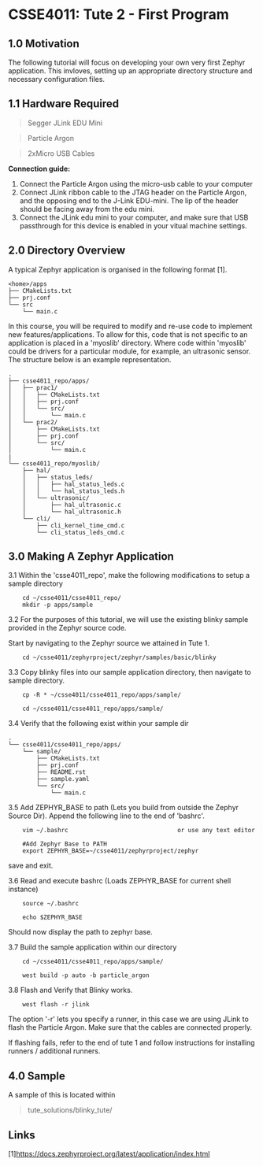 # CSSE4011: Tute 2 - First Program

## 1.0 Motivation

The following tutorial will focus on developing your own very first Zephyr application. This invloves, setting up an appropriate directory structure and necessary configuration files.

## 1.1 Hardware Required

>Segger JLink EDU Mini

>Particle Argon

>2xMicro USB Cables

**Connection guide:**
1. Connect the Particle Argon using the micro-usb cable to your computer
2. Connect JLink ribbon cable to the JTAG header on the Particle Argon, and the opposing end to the J-Link EDU-mini. The lip of the header should be facing away from the edu mini.
3. Connect the JLink edu mini to your computer, and make sure that USB passthrough for this device is enabled in your vitual machine settings. 

## 2.0 Directory Overview

A typical Zephyr application is organised in the following format [1].

```
<home>/apps
├── CMakeLists.txt
├── prj.conf
└── src
    └── main.c
```

In this course, you will be required to modify and re-use code to implement new features/applications. To allow for this, code that is not specific to an application is placed in a 'myoslib' directory. Where code within 'myoslib' could be drivers for a particular module, for example, an ultrasonic sensor.  The structure below is an example representation.

```
.
├── csse4011_repo/apps/
│   ├── prac1/
│   │   ├── CMakeLists.txt
│   │   ├── prj.conf
│   │   └── src/
│   │       └── main.c 
│   └── prac2/
│       ├── CMakeLists.txt
│       ├── prj.conf
│       └── src/
│           └── main.c
|
└── csse4011_repo/myoslib/
    ├── hal/
    │   ├── status_leds/
    │   │   ├── hal_status_leds.c 
    │   │   └── hal_status_leds.h 
    │   └── ultrasonic/
    │       ├── hal_ultrasonic.c
    │       └── hal_ultrasonic.h
    └── cli/
        ├── cli_kernel_time_cmd.c
        └── cli_status_leds_cmd.c
```

## **3.0 Making A Zephyr Application**

3.1 Within the 'csse4011_repo', make the following modifications to setup a sample directory
```
    cd ~/csse4011/csse4011_repo/
    mkdir -p apps/sample
```

3.2 For the purposes of this tutorial, we will use the existing blinky sample provided in the Zephyr source code.

Start by navigating to the Zephyr source we attained in Tute 1.

```
    cd ~/csse4011/zephyrproject/zephyr/samples/basic/blinky
```
3.3 Copy blinky files into our sample application directory, then navigate to sample directory.
```
    cp -R * ~/csse4011/csse4011_repo/apps/sample/

    cd ~/csse4011/csse4011_repo/apps/sample/
```
3.4 Verify that the following exist within your sample dir
```
.
└── csse4011/csse4011_repo/apps/
    └── sample/
        ├── CMakeLists.txt
        ├── prj.conf
        ├── README.rst
        ├── sample.yaml
        └── src/
            └── main.c
```
3.5 Add ZEPHYR_BASE to path (Lets you build from outside the Zephyr Source Dir). Append the following line to the end of 'bashrc'.
```
    vim ~/.bashrc                               or use any text editor
    
    #Add Zephyr Base to PATH
    export ZEPHYR_BASE=~/csse4011/zephyrproject/zephyr   
```
save and exit.

3.6 Read and execute bashrc (Loads ZEPHYR_BASE for current shell instance)
```
    source ~/.bashrc

    echo $ZEPHYR_BASE
```
Should now display the path to zephyr base. 

3.7 Build the sample application within our directory
```
    cd ~/csse4011/csse4011_repo/apps/sample/

    west build -p auto -b particle_argon
```

3.8 Flash and Verify that Blinky works. 
```
    west flash -r jlink
```

The option '-r' lets you specify a runner, in this case we are using JLink to flash the Particle Argon. Make sure that the cables are connected properly.

If flashing fails, refer to the end of tute 1 and follow instructions for installing runners / additional runners. 


## **4.0 Sample**

A sample of this is located within

> tute_solutions/blinky_tute/


## Links

[1]https://docs.zephyrproject.org/latest/application/index.html
